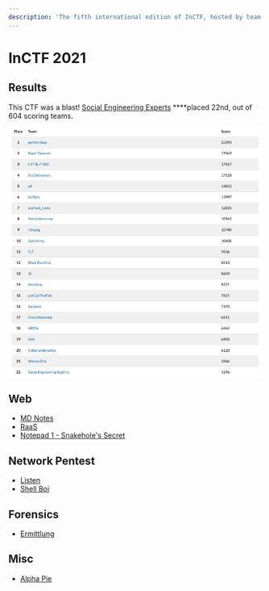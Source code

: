 ```yaml
---
description: 'The fifth international edition of InCTF, hosted by team bi0s'
---
```


# InCTF 2021

## Results

This CTF was a blast! [Social Engineering Experts](https://ctftime.org/team/154571) ****placed 22nd, out of 604 scoring teams.

![](../../.gitbook/assets/screenshot-2021-08-17-at-2.13.03-am.png)

## Web

* [MD Notes](md-notes.md)
* [RaaS](raas.md)
* [Notepad 1 - Snakehole's Secret](notepad-1-snakeholes-secret.md)

## Network Pentest

* [Listen](listen.md)
* [Shell Boi](shell-boi.md)

## Forensics

* [Ermittlung](ermittlung.md)

## Misc

* [Alpha Pie](alpha-pie.md)

